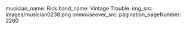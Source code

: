 musician_name: Rick
band_name: Vintage Trouble.
img_src: images/musician0238.png
onmouseover_src: 
pagination_pageNumber: 2260